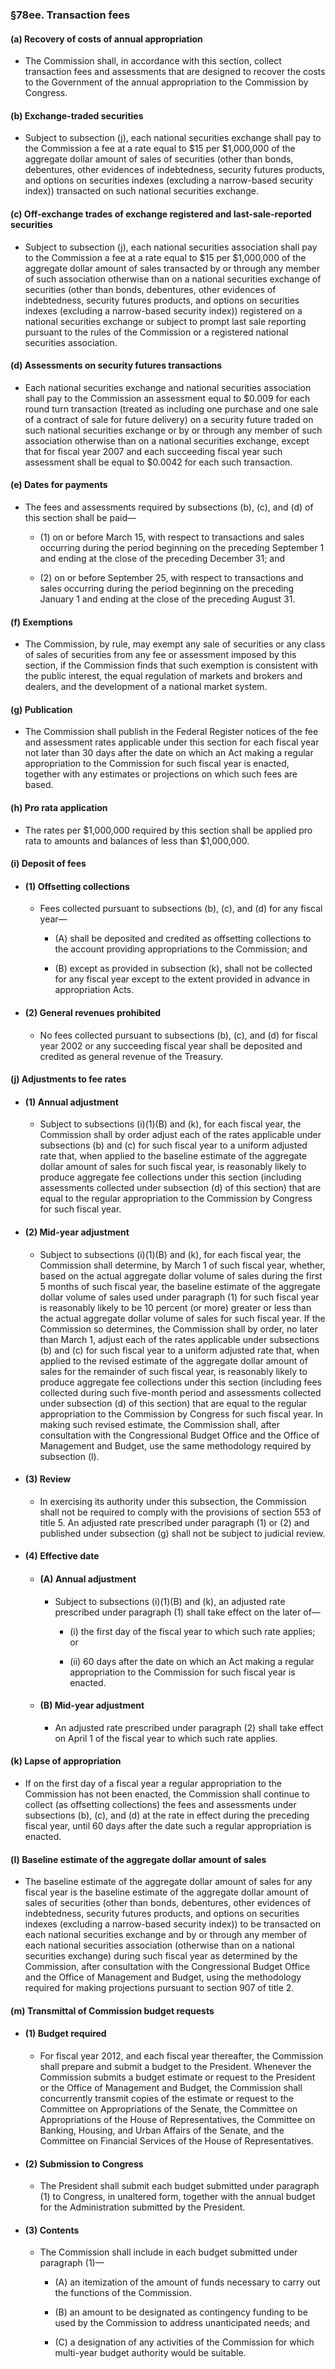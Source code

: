 ### §78ee. Transaction fees
#### (a) Recovery of costs of annual appropriation
* The Commission shall, in accordance with this section, collect transaction fees and assessments that are designed to recover the costs to the Government of the annual appropriation to the Commission by Congress.

#### (b) Exchange-traded securities
* Subject to subsection (j), each national securities exchange shall pay to the Commission a fee at a rate equal to $15 per $1,000,000 of the aggregate dollar amount of sales of securities (other than bonds, debentures, other evidences of indebtedness, security futures products, and options on securities indexes (excluding a narrow-based security index)) transacted on such national securities exchange.

#### (c) Off-exchange trades of exchange registered and last-sale-reported securities
* Subject to subsection (j), each national securities association shall pay to the Commission a fee at a rate equal to $15 per $1,000,000 of the aggregate dollar amount of sales transacted by or through any member of such association otherwise than on a national securities exchange of securities (other than bonds, debentures, other evidences of indebtedness, security futures products, and options on securities indexes (excluding a narrow-based security index)) registered on a national securities exchange or subject to prompt last sale reporting pursuant to the rules of the Commission or a registered national securities association.

#### (d) Assessments on security futures transactions
* Each national securities exchange and national securities association shall pay to the Commission an assessment equal to $0.009 for each round turn transaction (treated as including one purchase and one sale of a contract of sale for future delivery) on a security future traded on such national securities exchange or by or through any member of such association otherwise than on a national securities exchange, except that for fiscal year 2007 and each succeeding fiscal year such assessment shall be equal to $0.0042 for each such transaction.

#### (e) Dates for payments
* The fees and assessments required by subsections (b), (c), and (d) of this section shall be paid—

  * (1) on or before March 15, with respect to transactions and sales occurring during the period beginning on the preceding September 1 and ending at the close of the preceding December 31; and

  * (2) on or before September 25, with respect to transactions and sales occurring during the period beginning on the preceding January 1 and ending at the close of the preceding August 31.

#### (f) Exemptions
* The Commission, by rule, may exempt any sale of securities or any class of sales of securities from any fee or assessment imposed by this section, if the Commission finds that such exemption is consistent with the public interest, the equal regulation of markets and brokers and dealers, and the development of a national market system.

#### (g) Publication
* The Commission shall publish in the Federal Register notices of the fee and assessment rates applicable under this section for each fiscal year not later than 30 days after the date on which an Act making a regular appropriation to the Commission for such fiscal year is enacted, together with any estimates or projections on which such fees are based.

#### (h) Pro rata application
* The rates per $1,000,000 required by this section shall be applied pro rata to amounts and balances of less than $1,000,000.

#### (i) Deposit of fees
* #### (1) Offsetting collections
  * Fees collected pursuant to subsections (b), (c), and (d) for any fiscal year—

    * (A) shall be deposited and credited as offsetting collections to the account providing appropriations to the Commission; and

    * (B) except as provided in subsection (k), shall not be collected for any fiscal year except to the extent provided in advance in appropriation Acts.

* #### (2) General revenues prohibited
  * No fees collected pursuant to subsections (b), (c), and (d) for fiscal year 2002 or any succeeding fiscal year shall be deposited and credited as general revenue of the Treasury.

#### (j) Adjustments to fee rates
* #### (1) Annual adjustment
  * Subject to subsections (i)(1)(B) and (k), for each fiscal year, the Commission shall by order adjust each of the rates applicable under subsections (b) and (c) for such fiscal year to a uniform adjusted rate that, when applied to the baseline estimate of the aggregate dollar amount of sales for such fiscal year, is reasonably likely to produce aggregate fee collections under this section (including assessments collected under subsection (d) of this section) that are equal to the regular appropriation to the Commission by Congress for such fiscal year.

* #### (2) Mid-year adjustment
  * Subject to subsections (i)(1)(B) and (k), for each fiscal year, the Commission shall determine, by March 1 of such fiscal year, whether, based on the actual aggregate dollar volume of sales during the first 5 months of such fiscal year, the baseline estimate of the aggregate dollar volume of sales used under paragraph (1) for such fiscal year is reasonably likely to be 10 percent (or more) greater or less than the actual aggregate dollar volume of sales for such fiscal year. If the Commission so determines, the Commission shall by order, no later than March 1, adjust each of the rates applicable under subsections (b) and (c) for such fiscal year to a uniform adjusted rate that, when applied to the revised estimate of the aggregate dollar amount of sales for the remainder of such fiscal year, is reasonably likely to produce aggregate fee collections under this section (including fees collected during such five-month period and assessments collected under subsection (d) of this section) that are equal to the regular appropriation to the Commission by Congress for such fiscal year. In making such revised estimate, the Commission shall, after consultation with the Congressional Budget Office and the Office of Management and Budget, use the same methodology required by subsection (l).

* #### (3) Review
  * In exercising its authority under this subsection, the Commission shall not be required to comply with the provisions of section 553 of title 5. An adjusted rate prescribed under paragraph (1) or (2) and published under subsection (g) shall not be subject to judicial review.

* #### (4) Effective date
  * #### (A) Annual adjustment
    * Subject to subsections (i)(1)(B) and (k), an adjusted rate prescribed under paragraph (1) shall take effect on the later of—

      * (i) the first day of the fiscal year to which such rate applies; or

      * (ii) 60 days after the date on which an Act making a regular appropriation to the Commission for such fiscal year is enacted.

  * #### (B) Mid-year adjustment
    * An adjusted rate prescribed under paragraph (2) shall take effect on April 1 of the fiscal year to which such rate applies.

#### (k) Lapse of appropriation
* If on the first day of a fiscal year a regular appropriation to the Commission has not been enacted, the Commission shall continue to collect (as offsetting collections) the fees and assessments under subsections (b), (c), and (d) at the rate in effect during the preceding fiscal year, until 60 days after the date such a regular appropriation is enacted.

#### (l) Baseline estimate of the aggregate dollar amount of sales
* The baseline estimate of the aggregate dollar amount of sales for any fiscal year is the baseline estimate of the aggregate dollar amount of sales of securities (other than bonds, debentures, other evidences of indebtedness, security futures products, and options on securities indexes (excluding a narrow-based security index)) to be transacted on each national securities exchange and by or through any member of each national securities association (otherwise than on a national securities exchange) during such fiscal year as determined by the Commission, after consultation with the Congressional Budget Office and the Office of Management and Budget, using the methodology required for making projections pursuant to section 907 of title 2.

#### (m) Transmittal of Commission budget requests
* #### (1) Budget required
  * For fiscal year 2012, and each fiscal year thereafter, the Commission shall prepare and submit a budget to the President. Whenever the Commission submits a budget estimate or request to the President or the Office of Management and Budget, the Commission shall concurrently transmit copies of the estimate or request to the Committee on Appropriations of the Senate, the Committee on Appropriations of the House of Representatives, the Committee on Banking, Housing, and Urban Affairs of the Senate, and the Committee on Financial Services of the House of Representatives.

* #### (2) Submission to Congress
  * The President shall submit each budget submitted under paragraph (1) to Congress, in unaltered form, together with the annual budget for the Administration submitted by the President.

* #### (3) Contents
  * The Commission shall include in each budget submitted under paragraph (1)—

    * (A) an itemization of the amount of funds necessary to carry out the functions of the Commission.

    * (B) an amount to be designated as contingency funding to be used by the Commission to address unanticipated needs; and

    * (C) a designation of any activities of the Commission for which multi-year budget authority would be suitable.